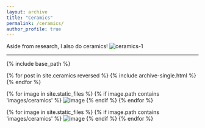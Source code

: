 ```yaml
---
layout: archive
title: "Ceramics"
permalink: /ceramics/
author_profile: true
---
```


Aside from research, I also do ceramics!
![ceramics-1](http://alexandralalor.github.io/images/ceramics/ceramics-1.jpg)


-----
{% include base_path %}

{% for post in site.ceramics reversed %}
  {% include archive-single.html %}
{% endfor %}

{% for image in site.static_files %}
    {% if image.path contains 'images/ceramics' %}
        <img src="{{ site.baseurl }}{{ image.path }}" alt="image" />
    {% endif %}
{% endfor %}



{% for image in site.static_files %}
    {% if image.path contains 'images/ceramics' %}
        <img src="https://alexandralalor.github.io{{ image.path }}" alt="image" />
    {% endif %}
{% endfor %}

